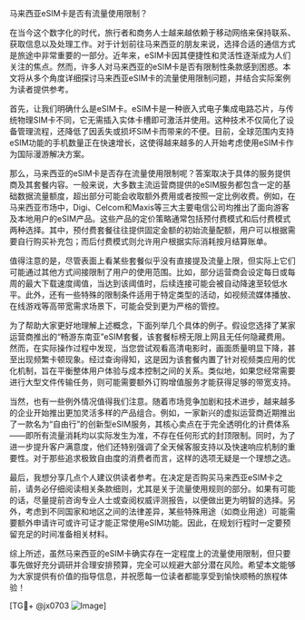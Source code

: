 马来西亚eSIM卡是否有流量使用限制？

在当今这个数字化的时代，旅行者和商务人士越来越依赖于移动网络来保持联系、获取信息以及处理工作。对于计划前往马来西亚的朋友来说，选择合适的通信方式是旅途中非常重要的一部分。近年来，eSIM卡因其便捷性和灵活性逐渐成为人们关注的焦点。然而，许多人对马来西亚的eSIM卡是否有限制性条款感到困惑。本文将从多个角度详细探讨马来西亚eSIM卡的流量使用限制问题，并结合实际案例为读者提供参考。

首先，让我们明确什么是eSIM卡。eSIM卡是一种嵌入式电子集成电路芯片，与传统物理SIM卡不同，它无需插入实体卡槽即可激活并使用。这种技术不仅简化了设备管理流程，还降低了因丢失或损坏SIM卡而带来的不便。目前，全球范围内支持eSIM功能的手机数量正在快速增长，这使得越来越多的人开始考虑使用eSIM卡作为国际漫游解决方案。

那么，马来西亚的eSIM卡是否存在流量使用限制呢？答案取决于具体的服务提供商及其套餐内容。一般来说，大多数主流运营商提供的eSIM服务都包含一定的基础数据流量额度，超出部分可能会收取额外费用或者按照一定比例收费。例如，在马来西亚市场中，Digi、Celcom和Maxis等三大主要电信公司均推出了面向游客及本地用户的eSIM产品。这些产品的定价策略通常包括预付费模式和后付费模式两种选择。其中，预付费套餐往往提供固定金额的初始流量配额，用户可以根据需要自行购买补充包；而后付费模式则允许用户根据实际消耗按月结算账单。

值得注意的是，尽管表面上看某些套餐似乎没有直接提及流量上限，但实际上它们可能通过其他方式间接限制了用户的使用范围。比如，部分运营商会设定每日或每周的最大下载速度阈值，当达到该阈值时，后续连接可能会被自动降速至较低水平。此外，还有一些特殊的限制条件适用于特定类型的活动，如视频流媒体播放、在线游戏等高带宽需求场景下，可能会受到更为严格的管控。

为了帮助大家更好地理解上述概念，下面列举几个具体的例子。假设您选择了某家运营商推出的“畅游东南亚”eSIM套餐，该套餐标榜无限上网且无任何隐藏费用。然而，在实际操作过程中发现，当您尝试观看高清电影时，画面质量明显下降，甚至出现频繁卡顿现象。经过查询得知，这是因为该套餐内置了针对视频类应用的优化机制，旨在平衡整体用户体验与成本控制之间的关系。类似地，如果您经常需要进行大型文件传输任务，则可能需要额外订购增值服务才能获得足够的带宽支持。

当然，也有一些例外情况值得我们注意。随着市场竞争加剧和技术进步，越来越多的企业开始推出更加灵活多样的产品组合。例如，一家新兴的虚拟运营商近期推出了一款名为“自由行”的创新型eSIM服务，其核心卖点在于完全透明化的计费体系——即所有流量消耗均以实际发生为准，不存在任何形式的封顶限制。同时，为了进一步提升客户满意度，他们还特别强调了全天候客服支持以及快速响应机制的重要性。对于那些追求极致自由度的消费者而言，这样的选项无疑是一个理想之选。

最后，我想分享几点个人建议供读者参考。在决定是否购买马来西亚eSIM卡之前，请务必仔细阅读相关条款细则，尤其是关于流量使用规则的部分。如果有可能的话，尽量提前咨询专业人士或查阅权威评测报告，以便做出更为明智的选择。另外，考虑到不同国家和地区之间的法律差异，某些特殊用途（如商业用途）可能需要额外申请许可或许可证才能正常使用eSIM功能。因此，在规划行程时一定要预留充足的时间准备相关材料。

综上所述，虽然马来西亚的eSIM卡确实存在一定程度上的流量使用限制，但只要事先做好充分调研并合理安排预算，完全可以规避大部分潜在风险。希望本文能够为大家提供有价值的指导信息，并祝愿每一位读者都能享受到愉快顺畅的旅程体验！

[TG💪+ @jx0703 ![Image](https://github.com/user-attachments/assets/dbca1d08-cadb-493c-b0ec-ad6f7a83f270)]
